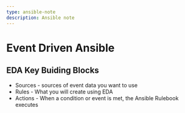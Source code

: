 ```yaml
---
type: ansible-note
description: Ansible note 
---
```

# Event Driven Ansible

## EDA Key Buiding Blocks

- Sources - sources of event data you want to use 
- Rules - What you will create using EDA
- Actions - When a condition or event is met, the Ansible Rulebook executes

